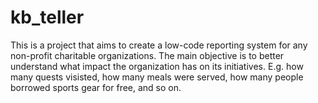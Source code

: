 # kb_teller
This is a project that aims to create a low-code reporting system for any non-profit charitable organizations. 
The main objective is to better understand what impact the organization has on its initiatives. E.g. how many quests visisted, how many meals were served, how many people borrowed sports gear for free, and so on.